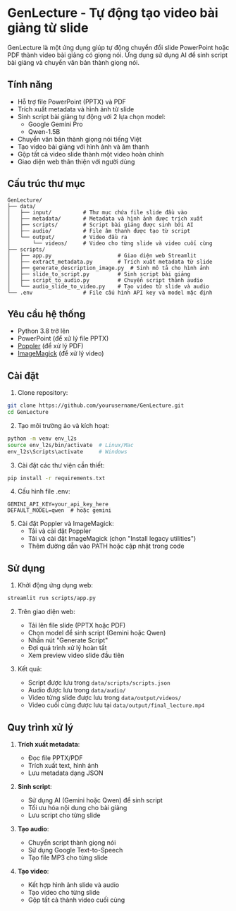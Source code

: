 # GenLecture - Tự động tạo video bài giảng từ slide

GenLecture là một ứng dụng giúp tự động chuyển đổi slide PowerPoint hoặc PDF thành video bài giảng có giọng nói. Ứng dụng sử dụng AI để sinh script bài giảng và chuyển văn bản thành giọng nói.

## Tính năng

- Hỗ trợ file PowerPoint (PPTX) và PDF
- Trích xuất metadata và hình ảnh từ slide
- Sinh script bài giảng tự động với 2 lựa chọn model:
  - Google Gemini Pro
  - Qwen-1.5B
- Chuyển văn bản thành giọng nói tiếng Việt
- Tạo video bài giảng với hình ảnh và âm thanh
- Gộp tất cả video slide thành một video hoàn chỉnh
- Giao diện web thân thiện với người dùng

## Cấu trúc thư mục

```
GenLecture/
├── data/
│   ├── input/          # Thư mục chứa file slide đầu vào
│   ├── metadata/       # Metadata và hình ảnh được trích xuất
│   ├── scripts/        # Script bài giảng được sinh bởi AI
│   ├── audio/          # File âm thanh được tạo từ script
│   └── output/         # Video đầu ra
│       └── videos/     # Video cho từng slide và video cuối cùng
├── scripts/
│   ├── app.py                     # Giao diện web Streamlit
│   ├── extract_metadata.py        # Trích xuất metadata từ slide
│   ├── generate_description_image.py  # Sinh mô tả cho hình ảnh
│   ├── slide_to_script.py         # Sinh script bài giảng
│   ├── script_to_audio.py         # Chuyển script thành audio
│   └── audio_slide_to_video.py    # Tạo video từ slide và audio
└── .env                # File cấu hình API key và model mặc định
```

## Yêu cầu hệ thống

- Python 3.8 trở lên
- PowerPoint (để xử lý file PPTX)
- [Poppler](https://github.com/oschwartz10612/poppler-windows/releases/) (để xử lý PDF)
- [ImageMagick](https://imagemagick.org/script/download.php) (để xử lý video)

## Cài đặt

1. Clone repository:
```bash
git clone https://github.com/yourusername/GenLecture.git
cd GenLecture
```

2. Tạo môi trường ảo và kích hoạt:
```bash
python -m venv env_l2s
source env_l2s/bin/activate  # Linux/Mac
env_l2s\Scripts\activate     # Windows
```

3. Cài đặt các thư viện cần thiết:
```bash
pip install -r requirements.txt
```

4. Cấu hình file .env:
```env
GEMINI_API_KEY=your_api_key_here
DEFAULT_MODEL=qwen  # hoặc gemini
```

5. Cài đặt Poppler và ImageMagick:
   - Tải và cài đặt Poppler
   - Tải và cài đặt ImageMagick (chọn "Install legacy utilities")
   - Thêm đường dẫn vào PATH hoặc cập nhật trong code

## Sử dụng

1. Khởi động ứng dụng web:
```bash
streamlit run scripts/app.py
```

2. Trên giao diện web:
   - Tải lên file slide (PPTX hoặc PDF)
   - Chọn model để sinh script (Gemini hoặc Qwen)
   - Nhấn nút "Generate Script"
   - Đợi quá trình xử lý hoàn tất
   - Xem preview video slide đầu tiên

3. Kết quả:
   - Script được lưu trong `data/scripts/scripts.json`
   - Audio được lưu trong `data/audio/`
   - Video từng slide được lưu trong `data/output/videos/`
   - Video cuối cùng được lưu tại `data/output/final_lecture.mp4`

## Quy trình xử lý

1. **Trích xuất metadata**:
   - Đọc file PPTX/PDF
   - Trích xuất text, hình ảnh
   - Lưu metadata dạng JSON

2. **Sinh script**:
   - Sử dụng AI (Gemini hoặc Qwen) để sinh script
   - Tối ưu hóa nội dung cho bài giảng
   - Lưu script cho từng slide

3. **Tạo audio**:
   - Chuyển script thành giọng nói
   - Sử dụng Google Text-to-Speech
   - Tạo file MP3 cho từng slide

4. **Tạo video**:
   - Kết hợp hình ảnh slide và audio
   - Tạo video cho từng slide
   - Gộp tất cả thành video cuối cùng